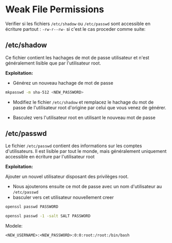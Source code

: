 # Weak File Permissions

Verifier si les fichiers `/etc/shadow` ou `/etc/passwd` sont accessible en écriture partout : 
`-rw-r--rw-` si c'est le cas proceder comme suite:

## /etc/shadow

Ce fichier contient les hachages de mot de passe utilisateur et n'est généralement lisible que par l'utilisateur root.

**Exploitation:**

- Générez un nouveau hachage de mot de passe

```sh
mkpasswd -m sha-512 <NEW_PASSWORD>
```

- Modifiez le fichier `/etc/shadow` et remplacez le hachage du mot de passe de l'utilisateur root d'origine par celui que vous venez de générer.

- Basculez vers l'utilisateur root en utilisant le nouveau mot de passe

## /etc/passwd

Le fichier `/etc/passwd` contient des informations sur les comptes d'utilisateurs. Il est lisible par tout le monde, mais généralement uniquement accessible en écriture par l'utilisateur root

**Exploitation:**

Ajouter un nouvel utilisateur disposant des privilèges root.

- Nous ajouterons ensuite ce mot de passe avec un nom d'utilisateur au `/etc/passwd`
- basculer vers cet utilisateur nouvellement creer

```sh
openssl passwd PASSWORD
```

```sh
openssl passwd -1 -salt SALT PASSWORD
```

Modele:

```
<NEW_USERNAME>:<NEW_PASSWORD>:0:0:root:/root:/bin/bash
```